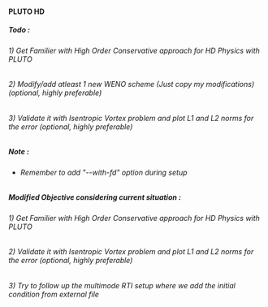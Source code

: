 #### PLUTO HD

##### Todo : 
######      1) Get Familier with High Order Conservative approach for HD Physics with PLUTO
######      2) Modify/add atleast 1 new WENO scheme (Just copy my modifications) (optional, highly preferable)
######      3) Validate it with Isentropic Vortex problem and plot L1 and L2 norms for the error (optional, highly preferable)


##### Note :
- ###### Remember to add "--with-fd" option during setup

##### Modified Objective considering current situation : 
######      1) Get Familier with High Order Conservative approach for HD Physics with PLUTO
######      2) Validate it with Isentropic Vortex problem and plot L1 and L2 norms for the error (optional, highly preferable)
######      3) Try to follow up the multimode RTI setup where we add the initial condition from external file
